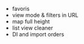 - favoris
- view mode & filters in URL
- map full height
- list view cleaner
- DI and import orders
